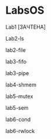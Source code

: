 # LabsOS
Lab1 [ЗАЧТЕНА]

Lab2-ls

lab2-file

lab3-fifo

lab3-pipe

lab4-shmem

lab5-mutex

lab5-sem

lab6-cond

lab6-rwlock


